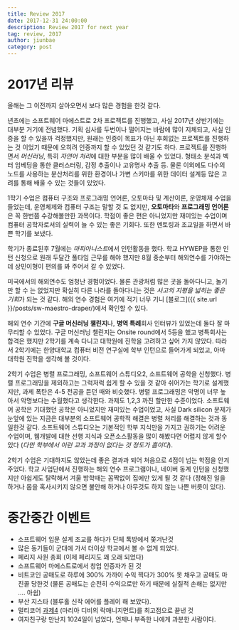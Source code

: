```yaml
---
title: Review 2017
date: 2017-12-31 24:00:00
description: Review 2017 for next year
tag: review, 2017
author: jiunbae
category: post
---
```


# 2017년 리뷰

올해는 그 이전까지 살아오면서 보다 많은 경험을 한것 같다.

년초에는 소프트웨어 마에스트로 2차 프로젝트를 진행했고, 사실 2017년 상반기에는 대부분 거기에 전념했다.
기획 심사를 두번이나 떨어지는 바람에 많이 지체되고, 사실 인증을 할 수 있을까 걱정했지만,
원래는 인증이 목표가 아닌 후회없는 프로젝트를 진행하는 것 이었기 때문에 오히려 인증까지 할 수 있었던 것 같기도 하다.
프로젝트를 진행하면서 *머신러닝*, 특히 *자연어 처리*에 대한 부분을 많이 배울 수 있었다.
형태소 분석과 벡터 임베딩을 통한 클러스터링, 감정 추출이나 고유명사 추출 등.
물론 이외에도 다수의 노드를 사용하는 분산처리를 위한 환경이나 가변 스키마를 위한 데이터 설계등 많은 고려를 통해 배울 수 있는 것들이 있었다.

1학기 수업은 컴퓨터 구조와 프로그래밍 언어론, 오토마타 및 계산이론, 운영체제 수업을 들었는데, 
운영체제와 컴퓨터 구조는 말할 것 도 없지만, **오토마타**와 **프로그래밍 언어론**은 꼭 한번쯤 수강해볼만한 과목이다. 
학점이 좋은 편은 아니었지만 재미있는 수업이며 컴퓨터 공학자로서의 실력이 늘 수 있는 좋은 기회다. 
또한 멘토링과 조교일을 하면서 바쁜 학기를 보냈다.

학기가 종료된후 7월에는 *마피아니스트*에서 인턴활동을 했다. 
학교 HYWEP을 통한 인턴 신청으로 원래 두달간 풀타임 근무를 해야 했지만 8월 중순부터 해외연수를 가야하는데 
상민이형이 편의를 봐 주어서 갈 수 있었다.

미국에서의 해외연수도 엄청난 경험이었다. 물론 관광처럼 많은 곳을 돌아다니고, 놀기만 할 수 는 없었지만 
확실히 다른 나라를 돌아다니는 것은 *사고의 지평을 넓히는 좋은 기회*가 되는 것 같다. 
해외 연수 경험은 여기에 적기 너무 기니 [블로그]({{ site.url }}/posts/sw-maestro-draper/)에서 확인할 수 있다.

해외 연수 기간에 **구글 머신러닝 챌린지**나, **병역 특례**회사 인터뷰가 있었는데 둘다 잘 마무리할 수 있었다. 
구글 머신러닝 챌린지는 Onsite round에서 5등을 했고 병특회사는 합격은 했지만 2학기를 계속 다니고 
대학원에 진학을 고려하고 싶어 가지 않았다. 따라서 2학기에는 한양대학교 컴퓨터 비전 연구실에 학부 인턴으로 들어가게 되었고, 
아마 대학원 진학을 생각해 볼 것이다.

2학기 수업은 병렬 프로그래밍, 소프트웨어 스튜디오2, 소프트웨어 공학을 신청했다. 
병렬 프로그래밍을 제외하고는 그럭저럭 쉽게 할 수 있을 것 같아 쉬어가는 학기로 설계했지만, 
과제 폭탄은 4-5 전공을 듣던 때와 비슷했다. 병렬 프로그래밍은 악명이 너무 높아서 악명보다는 수월했다고 생각한다. 
과제도 1,2,3 까진 할만한 수준이었다. 소프트웨어 공학은 기대했던 공학은 아니었지만 재미있는 수업이었고, 
사실 Dark silicon 문제가 눈앞에 있는 지금은 대부분의 소프트웨어 공학적 해결은 병렬 처리를 해결하는 것과 동일한것 같다. 
소프트웨어 스튜디오는 기본적인 학부 지식만을 가지고 권하기는 어려운 수업이며, 웹개발에 대한 선행 지식과 
오픈소스활동을 많이 해봤다면 어렵지 않게 할수 있다 (*다만 학부에서 이런 교과 과정이 없다는 것 정도가 흠이다*).

2학기 수업은 기대하지도 않았는데 좋은 결과과 되어 처음으로 4점이 넘는 학점을 안겨주었다. 
학교 사업단에서 진행하는 해외 연수 프로그램이나, 네이버 동계 인턴을 신청했지만 아쉽게도 탈락해서 
겨울 방학때는 꼼짝없이 집에만 있게 될 것 같다
(정해진 일을 하거나 몸을 혹사시키지 않으면 불안해 하거나 아무것도 하지 않는 나쁜 버릇이 있다).

# 중간중간 이벤트

- 소프트웨어 입문 설계 조교를 하다가 단체 톡방에서 쫒겨난것
- 많은 동기들이 군대에 가서 더이상 학교에서 볼 수 없게 되었다.
- 페리지 사원 총회 (이제 페리지도 꽤 오래 되었다)
- 소프트웨어 마에스트로에서 창업 인증자가 된 것
- 비트코인 공매도로 하루에 300% 가까이 수익 찍다가 300% 못 채우고 공매도 마진콜 당한것 (물론 공매도는 순전히 수익으로만 하기 때문에 실질적 손해는 없지만 .... 아쉽)
- 부산 지스타 (블루홀 신작 에어를 플레이 해 보았다).
- 멀티코어 [과제4](https://github.com/jiunbae/ITE4065/wiki/Project4) (마리아 디비의 락매니지먼트)를 최고점으로 끝낸 것
- 여자친구랑 만난지 1024일이 넘었다, 언제나 부족한 나에게 과분한 사람이다.

